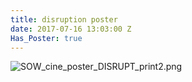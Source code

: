 ```yaml
---
title: disruption poster
date: 2017-07-16 13:03:00 Z
Has_Poster: true
---
```


![SOW_cine_poster_DISRUPT_print2.png](/uploads/SOW_cine_poster_DISRUPT_print2.png)